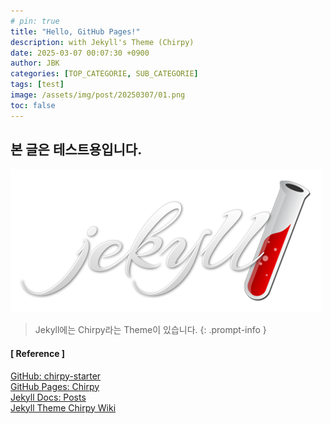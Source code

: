 ```yaml
---
# pin: true
title: "Hello, GitHub Pages!"
description: with Jekyll's Theme (Chirpy)
date: 2025-03-07 00:07:30 +0900
author: JBK
categories: [TOP_CATEGORIE, SUB_CATEGORIE]
tags: [test]
image: /assets/img/post/20250307/01.png
toc: false
---
```


## **본 글은 테스트용입니다.**

![jekyll](/assets/img/post/20250307/02.png)

> Jekyll에는 Chirpy라는 Theme이 있습니다.
{: .prompt-info }

#### [ Reference ]
[GitHub: chirpy-starter](https://github.com/cotes2020/chirpy-starter)<br>
[GitHub Pages: Chirpy](https://chirpy.cotes.page)<br>
[Jekyll Docs: Posts](https://jekyllrb-ko.github.io/docs)<br>
[Jekyll Theme Chirpy Wiki](https://github.com/cotes2020/jekyll-theme-chirpy/wiki)